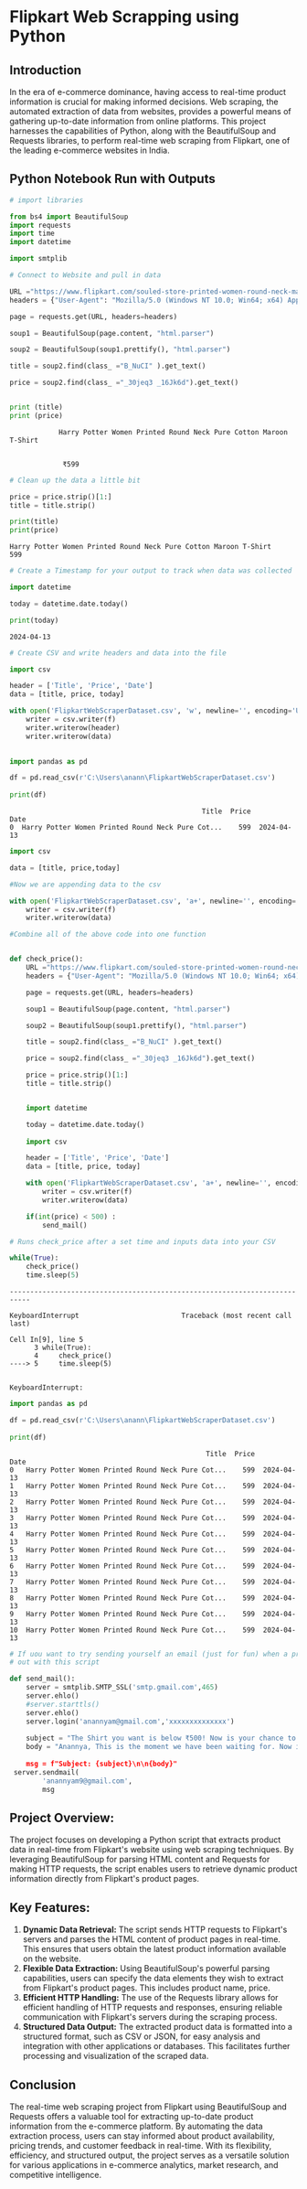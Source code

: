 # **Flipkart Web Scrapping using Python**


## Introduction
In the era of e-commerce dominance, having access to real-time product information is crucial for making informed decisions. Web scraping, the automated extraction of data from websites, provides a powerful means of gathering up-to-date information from online platforms. This project harnesses the capabilities of Python, along with the BeautifulSoup and Requests libraries, to perform real-time web scraping from Flipkart, one of the leading e-commerce websites in India.



## Python Notebook Run with Outputs

```python
# import libraries 

from bs4 import BeautifulSoup
import requests
import time
import datetime

import smtplib
```


```python
# Connect to Website and pull in data

URL ="https://www.flipkart.com/souled-store-printed-women-round-neck-maroon-t-shirt/p/itm1acb195b6f8f1?pid=TSHGG68TX4SNVECR&lid=LSTTSHGG68TX4SNVECRPG00XN&marketplace=FLIPKART&q=harry+potter+tshirt+for+women&store=clo%2Fash%2Fank%2Floi&srno=s_1_22&otracker=AS_QueryStore_OrganicAutoSuggest_1_19_na_na_na&otracker1=AS_QueryStore_OrganicAutoSuggest_1_19_na_na_na&fm=search-autosuggest&iid=abe34160-a1cf-46ef-937d-7d320c2ba776.TSHGG68TX4SNVECR.SEARCH&ppt=sp&ppn=sp&ssid=7lv02ort740000001712772560434&qH=d3dcbb6c1ad0b061"
headers = {"User-Agent": "Mozilla/5.0 (Windows NT 10.0; Win64; x64) AppleWebKit/537.36 (KHTML, like Gecko) Chrome/123.0.0.0 Safari/537.36", "Accept-Encoding":"gzip, deflate", "Accept":"text/html,application/xhtml+xml,application/xml;q=0.9,*/*;q=0.8", "DNT":"1","Connection":"close", "Upgrade-Insecure-Requests":"1"}

page = requests.get(URL, headers=headers)

soup1 = BeautifulSoup(page.content, "html.parser")

soup2 = BeautifulSoup(soup1.prettify(), "html.parser")

title = soup2.find(class_ ="B_NuCI" ).get_text()

price = soup2.find(class_ ="_30jeq3 _16Jk6d").get_text()


print (title)
print (price)


```

    
                Harry Potter Women Printed Round Neck Pure Cotton Maroon T-Shirt
               
    
                 ₹599
                
    


```python
# Clean up the data a little bit

price = price.strip()[1:]
title = title.strip()

print(title)
print(price)
```

    Harry Potter Women Printed Round Neck Pure Cotton Maroon T-Shirt
    599
    


```python
# Create a Timestamp for your output to track when data was collected

import datetime

today = datetime.date.today()

print(today)
```

    2024-04-13
    


```python
# Create CSV and write headers and data into the file

import csv 

header = ['Title', 'Price', 'Date']
data = [title, price, today]

with open('FlipkartWebScraperDataset.csv', 'w', newline='', encoding='UTF8') as f:
    writer = csv.writer(f)
    writer.writerow(header)
    writer.writerow(data)
    
```


```python
import pandas as pd

df = pd.read_csv(r'C:\Users\anann\FlipkartWebScraperDataset.csv')
 
print(df)
```

                                                   Title  Price        Date
    0  Harry Potter Women Printed Round Neck Pure Cot...    599  2024-04-13
    


```python
import csv

data = [title, price,today]

#Now we are appending data to the csv

with open('FlipkartWebScraperDataset.csv', 'a+', newline='', encoding='UTF8') as f:
    writer = csv.writer(f)
    writer.writerow(data)

```


```python
#Combine all of the above code into one function


def check_price():
    URL ="https://www.flipkart.com/souled-store-printed-women-round-neck-maroon-t-shirt/p/itm1acb195b6f8f1?pid=TSHGG68TX4SNVECR&lid=LSTTSHGG68TX4SNVECRPG00XN&marketplace=FLIPKART&q=harry+potter+tshirt+for+women&store=clo%2Fash%2Fank%2Floi&srno=s_1_22&otracker=AS_QueryStore_OrganicAutoSuggest_1_19_na_na_na&otracker1=AS_QueryStore_OrganicAutoSuggest_1_19_na_na_na&fm=search-autosuggest&iid=abe34160-a1cf-46ef-937d-7d320c2ba776.TSHGG68TX4SNVECR.SEARCH&ppt=sp&ppn=sp&ssid=7lv02ort740000001712772560434&qH=d3dcbb6c1ad0b061"
    headers = {"User-Agent": "Mozilla/5.0 (Windows NT 10.0; Win64; x64) AppleWebKit/537.36 (KHTML, like Gecko) Chrome/123.0.0.0 Safari/537.36", "Accept-Encoding":"gzip, deflate", "Accept":"text/html,application/xhtml+xml,application/xml;q=0.9,*/*;q=0.8", "DNT":"1","Connection":"close", "Upgrade-Insecure-Requests":"1"}

    page = requests.get(URL, headers=headers)

    soup1 = BeautifulSoup(page.content, "html.parser")

    soup2 = BeautifulSoup(soup1.prettify(), "html.parser")

    title = soup2.find(class_ ="B_NuCI" ).get_text()

    price = soup2.find(class_ ="_30jeq3 _16Jk6d").get_text()

    price = price.strip()[1:]
    title = title.strip()


    import datetime

    today = datetime.date.today()
    
    import csv 

    header = ['Title', 'Price', 'Date']
    data = [title, price, today]

    with open('FlipkartWebScraperDataset.csv', 'a+', newline='', encoding='UTF8') as f:
        writer = csv.writer(f)
        writer.writerow(data)

    if(int(price) < 500) :
        send_mail()
```


```python
# Runs check_price after a set time and inputs data into your CSV

while(True):
    check_price()
    time.sleep(5)
```


    ---------------------------------------------------------------------------

    KeyboardInterrupt                         Traceback (most recent call last)

    Cell In[9], line 5
          3 while(True):
          4     check_price()
    ----> 5     time.sleep(5)
    

    KeyboardInterrupt: 



```python
import pandas as pd

df = pd.read_csv(r'C:\Users\anann\FlipkartWebScraperDataset.csv')
 
print(df)
```

                                                    Title  Price        Date
    0   Harry Potter Women Printed Round Neck Pure Cot...    599  2024-04-13
    1   Harry Potter Women Printed Round Neck Pure Cot...    599  2024-04-13
    2   Harry Potter Women Printed Round Neck Pure Cot...    599  2024-04-13
    3   Harry Potter Women Printed Round Neck Pure Cot...    599  2024-04-13
    4   Harry Potter Women Printed Round Neck Pure Cot...    599  2024-04-13
    5   Harry Potter Women Printed Round Neck Pure Cot...    599  2024-04-13
    6   Harry Potter Women Printed Round Neck Pure Cot...    599  2024-04-13
    7   Harry Potter Women Printed Round Neck Pure Cot...    599  2024-04-13
    8   Harry Potter Women Printed Round Neck Pure Cot...    599  2024-04-13
    9   Harry Potter Women Printed Round Neck Pure Cot...    599  2024-04-13
    10  Harry Potter Women Printed Round Neck Pure Cot...    599  2024-04-13
    


```python
# If uou want to try sending yourself an email (just for fun) when a price hits below a certain level you can try it
# out with this script

def send_mail():
    server = smtplib.SMTP_SSL('smtp.gmail.com',465)
    server.ehlo()
    #server.starttls()
    server.ehlo()
    server.login('anannyam@gmail.com','xxxxxxxxxxxxxx')
    
    subject = "The Shirt you want is below ₹500! Now is your chance to buy!"
    body = "Anannya, This is the moment we have been waiting for. Now is your chance to pick up the shirt of your dreams. Don't mess it up! Link here: 'https://www.flipkart.com/souled-store-printed-women-round-neck-maroon-t-shirt/p/itm1acb195b6f8f1?pid=TSHGG68TX4SNVECR&lid=LSTTSHGG68TX4SNVECRPG00XN&marketplace=FLIPKART&q=harry+potter+tshirt+for+women&store=clo%2Fash%2Fank%2Floi&srno=s_1_22&otracker=AS_QueryStore_OrganicAutoSuggest_1_19_na_na_na&otracker1=AS_QueryStore_OrganicAutoSuggest_1_19_na_na_na&fm=search-autosuggest&iid=abe34160-a1cf-46ef-937d-7d320c2ba776.TSHGG68TX4SNVECR.SEARCH&ppt=sp&ppn=sp&ssid=7lv02ort740000001712772560434&qH=d3dcbb6c1ad0b061%22' 
   
    msg = f"Subject: {subject}\n\n{body}"
 server.sendmail(
        'anannyam9@gmail.com',
        msg
```


  ##  Project Overview:
The project focuses on developing a Python script that extracts product data in real-time from Flipkart's website using web scraping techniques. By leveraging BeautifulSoup for parsing HTML content and Requests for making HTTP requests, the script enables users to retrieve dynamic product information directly from Flipkart's product pages.

## Key Features:
1. **Dynamic Data Retrieval:** The script sends HTTP requests to Flipkart's servers and parses the HTML content of product pages in real-time. This ensures that users obtain the latest product information available on the website.
2. **Flexible Data Extraction:** Using BeautifulSoup's powerful parsing capabilities, users can specify the data elements they wish to extract from Flipkart's product pages. This includes product name, price.
3. **Efficient HTTP Handling:** The use of the Requests library allows for efficient handling of HTTP requests and responses, ensuring reliable communication with Flipkart's servers during the scraping process.
4. **Structured Data Output:** The extracted product data is formatted into a structured format, such as CSV or JSON, for easy analysis and integration with other applications or databases. This facilitates further processing and visualization of the scraped data.

## Conclusion
The real-time web scraping project from Flipkart using BeautifulSoup and Requests offers a valuable tool for extracting up-to-date product information from the e-commerce platform. By automating the data extraction process, users can stay informed about product availability, pricing trends, and customer feedback in real-time. With its flexibility, efficiency, and structured output, the project serves as a versatile solution for various applications in e-commerce analytics, market research, and competitive intelligence.


   
